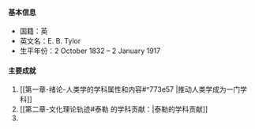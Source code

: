 #### 基本信息
- 国籍：英
- 英文名：E. B. Tylor
- 生平年份：2 October 1832 – 2 January 1917

#### 主要成就
1. [[第一章-绪论-人类学的学科属性和内容#^773e57 |推动人类学成为一门学科]]
2. [[第二章-文化理论轨迹#泰勒 的学科贡献：|泰勒的学科贡献]]
3. 